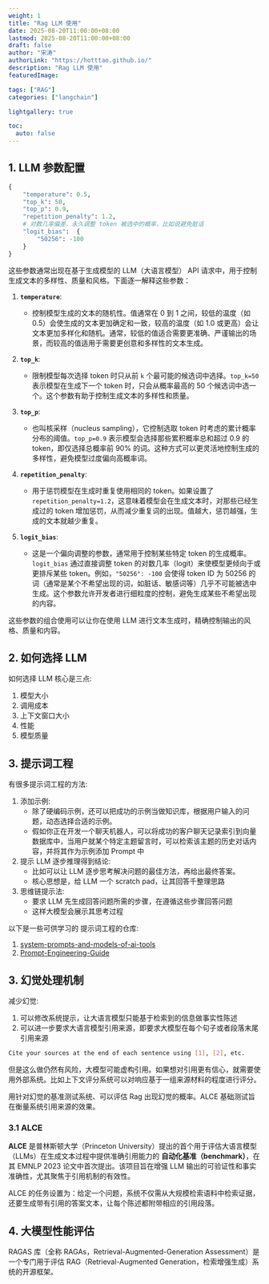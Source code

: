 ```yaml
---
weight: 1
title: "Rag LLM 使用"
date: 2025-08-20T11:00:00+08:00
lastmod: 2025-08-20T11:00:00+08:00
draft: false
author: "宋涛"
authorLink: "https://hotttao.github.io/"
description: "Rag LLM 使用"
featuredImage: 

tags: ["RAG"]
categories: ["langchain"]

lightgallery: true

toc:
  auto: false
---
```


## 1. LLM 参数配置

```python
{
    "temperature": 0.5,
    "top_k": 50,
    "top_p": 0.9,
    "repetition_penalty": 1.2,
    # 对数几率偏差，永久调整 token 被选中的概率，比如说避免脏话
    "logit_bias":  {   
        "50256": -100
    }
}
```


这些参数通常出现在基于生成模型的 LLM（大语言模型） API 请求中，用于控制生成文本的多样性、质量和风格。下面逐一解释这些参数：

1. **`temperature`**:

   * 控制模型生成的文本的随机性。值通常在 0 到 1 之间，较低的温度（如 0.5）会使生成的文本更加确定和一致，较高的温度（如 1.0 或更高）会让文本更加多样化和随机。通常，较低的值适合需要更准确、严谨输出的场景，而较高的值适用于需要更创意和多样性的文本生成。

2. **`top_k`**:

   * 限制模型每次选择 token 时只从前 `k` 个最可能的候选词中选择。`top_k=50` 表示模型在生成下一个 token 时，只会从概率最高的 50 个候选词中选一个。这个参数有助于控制生成文本的多样性和质量。

3. **`top_p`**:

   * 也叫核采样（nucleus sampling），它控制选取 token 时考虑的累计概率分布的阈值。`top_p=0.9` 表示模型会选择那些累积概率总和超过 0.9 的 token，即仅选择总概率前 90% 的词。这种方式可以更灵活地控制生成的多样性，避免模型过度偏向高概率词。

4. **`repetition_penalty`**:

   * 用于惩罚模型在生成时重复使用相同的 token。如果设置了 `repetition_penalty=1.2`，这意味着模型会在生成文本时，对那些已经生成过的 token 增加惩罚，从而减少重复词的出现。值越大，惩罚越强，生成的文本就越少重复。

5. **`logit_bias`**:

   * 这是一个偏向调整的参数，通常用于控制某些特定 token 的生成概率。`logit_bias` 通过直接调整 token 的对数几率（logit）来使模型更倾向于或更排斥某些 token。例如，`"50256": -100` 会使得 token ID 为 50256 的词（通常是某个不希望出现的词，如脏话、敏感词等）几乎不可能被选中生成。这个参数允许开发者进行细粒度的控制，避免生成某些不希望出现的内容。

这些参数的组合使用可以让你在使用 LLM 进行文本生成时，精确控制输出的风格、质量和内容。

## 2. 如何选择 LLM
如何选择 LLM 核心是三点:
1. 模型大小
2. 调用成本
3. 上下文窗口大小
4. 性能
5. 模型质量

## 3. 提示词工程
有很多提示词工程的方法:
1. 添加示例:
    - 除了硬编码示例，还可以把成功的示例当做知识库，根据用户输入的问题，动态选择合适的示例。
    - 假如你正在开发一个聊天机器人，可以将成功的客户聊天记录索引到向量数据库中，当用户就某个特定主题留言时，可以检索该主题的历史对话内容，并将其作为示例添加 Prompt 中
2. 提示 LLM 逐步推理得到结论:
    - 比如可以让 LLM 逐步思考解决问题的最佳方法，再给出最终答案。
    - 核心思想是，给 LLM 一个 scratch pad，让其回答千整理思路
3. 思维链提示法:
    - 要求 LLM 先生成回答问题所需的步骤，在遵循这些步骤回答问题
    - 这样大模型会展示其思考过程

以下是一些可供学习的 提示词工程的仓库:
1. [system-prompts-and-models-of-ai-tools](https://github.com/x1xhlol/system-prompts-and-models-of-ai-tools/tree/main)
2. [Prompt-Engineering-Guide](https://github.com/dair-ai/Prompt-Engineering-Guide)

## 3. 幻觉处理机制
减少幻觉:
1. 可以修改系统提示，让大语言模型只能基于检索到的信息做事实性陈述
2. 可以进一步要求大语言模型引用来源，即要求大模型在每个句子或者段落末尾引用来源

```bash
Cite your sources at the end of each sentence using [1], [2], etc.

```

但是这么做仍然有风险，大模型可能虚构引用。如果想对引用更有信心，就需要使用外部系统。比如上下文评分系统可以对响应基于一组来源材料的程度进行评分。

用针对幻觉的基准测试系统、可以评估 Rag 出现幻觉的概率。ALCE 基础测试旨在衡量系统引用来源的效果。

### 3.1 ALCE

**ALCE** 是普林斯顿大学（Princeton University）提出的首个用于评估大语言模型（LLMs）在生成文本过程中提供准确引用能力的 **自动化基准（benchmark）**，在其 EMNLP 2023 论文中首次提出。该项目旨在增强 LLM 输出的可验证性和事实准确性，尤其聚焦于引用机制的有效性。

ALCE 的任务设置为：给定一个问题，系统不仅需从大规模检索语料中检索证据，还要生成带有引用的答案文本，让每个陈述都附带相应的引用段落。


## 4. 大模型性能评估
RAGAS 库（全称 RAGAs，Retrieval-Augmented-Generation Assessment）是一个专门用于评估 RAG（Retrieval-Augmented Generation，检索增强生成）系统的开源框架。
